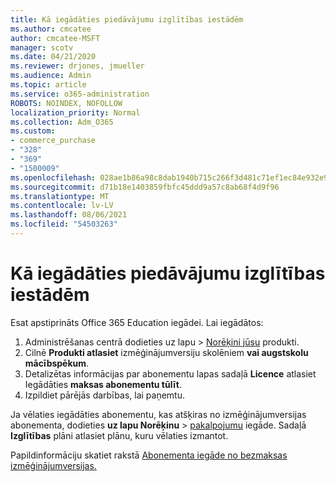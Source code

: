```yaml
---
title: Kā iegādāties piedāvājumu izglītības iestādēm
ms.author: cmcatee
author: cmcatee-MSFT
manager: scotv
ms.date: 04/21/2020
ms.reviewer: drjones, jmueller
ms.audience: Admin
ms.topic: article
ms.service: o365-administration
ROBOTS: NOINDEX, NOFOLLOW
localization_priority: Normal
ms.collection: Adm_O365
ms.custom:
- commerce_purchase
- "328"
- "369"
- "1500009"
ms.openlocfilehash: 028ae1b86a98c8dab1940b715c266f3d481c71ef1ec84e932e9c74817bccdef5
ms.sourcegitcommit: d71b18e1403859fbfc45ddd9a57c8ab68f4d9f96
ms.translationtype: MT
ms.contentlocale: lv-LV
ms.lasthandoff: 08/06/2021
ms.locfileid: "54503263"
---
```

# <a name="how-to-purchase-an-education-offer"></a>Kā iegādāties piedāvājumu izglītības iestādēm

Esat apstiprināts Office 365 Education iegādei. Lai iegādātos:
  
1. Administrēšanas centrā dodieties  uz lapu \> [Norēķini jūsu](https://go.microsoft.com/fwlink/p/?linkid=842054) produkti.
2. Cilnē **Produkti atlasiet** izmēģinājumversiju skolēniem **vai augstskolu mācībspēkum**.
3. Detalizētas informācijas par abonementu lapas sadaļā **Licence** atlasiet Iegādāties **maksas abonementu tūlīt**.
4. Izpildiet pārējās darbības, lai paņemtu.

Ja vēlaties iegādāties abonementu, kas atšķiras no izmēģinājumversijas abonementa, dodieties **uz lapu Norēķinu** \> [pakalpojumu](https://go.microsoft.com/fwlink/p/?linkid=868433) iegāde. Sadaļā **Izglītības** plāni atlasiet plānu, kuru vēlaties izmantot.

Papildinformāciju skatiet rakstā [Abonementa iegāde no bezmaksas izmēģinājumversijas.](/microsoft-365/commerce/try-or-buy-microsoft-365#buy-a-subscription-from-your-free-trial)
